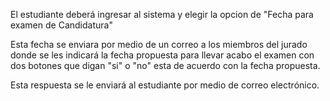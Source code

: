 El estudiante deberá ingresar al sistema y elegir la opcion de "Fecha para examen de Candidatura"

Esta fecha se enviara por medio de un correo a los miembros del jurado donde se les indicará la fecha propuesta para llevar acabo el examen con dos botones que digan "si" o "no" esta de acuerdo con la fecha propuesta.

Esta respuesta se le enviará al estudiante por medio de correo electrónico.
